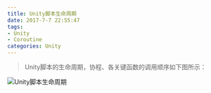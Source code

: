 ```yaml
---
title: Unity脚本生命周期
date: 2017-7-7 22:55:47
tags: 
- Unity
- Coroutine
categories: Unity
---
```


> Unity脚本的生命周期，协程、各关键函数的调用顺序如下图所示：

<!--more-->

![Unity脚本生命周期](/blog/images/20170707_monobehaviour_flowchart.svg)
